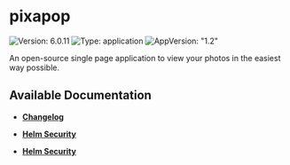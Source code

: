 # pixapop

![Version: 6.0.11](https://img.shields.io/badge/Version-6.0.11-informational?style=flat-square) ![Type: application](https://img.shields.io/badge/Type-application-informational?style=flat-square) ![AppVersion: "1.2"](https://img.shields.io/badge/AppVersion-"1.2"-informational?style=flat-square)

An open-source single page application to view your photos in the easiest way possible.

## Available Documentation

- [**Changelog**](CHANGELOG)

- [**Helm Security**](container-security)

- [**Helm Security**](helm-security)

